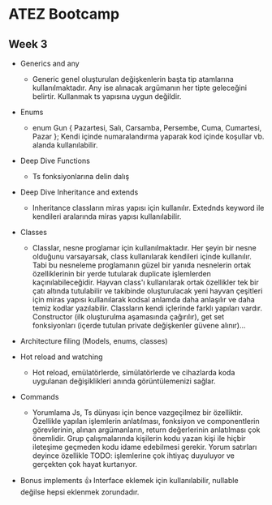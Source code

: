 # ATEZ Bootcamp

## Week 3

* Generics and any

  * Generic genel oluşturulan değişkenlerin başta tip atamlarına kullanılmaktadır. Any ise alınacak argümanın her tipte geleceğini belirtir. Kullanmak ts yapısına uygun değildir.
* Enums

  * enum Gun { Pazartesi, Salı, Carsamba, Persembe, Cuma, Cumartesi, Pazar }; Kendi içinde numaralandırma yaparak kod içinde koşullar vb. alanda kullanılabilir.
* Deep Dive Functions

  * Ts fonksiyonlarına delin dalış
* Deep Dive Inheritance and extends

  * Inheritance classların miras yapısı için kullanılır. Extednds keyword ile kendileri aralarında miras yapısı kullanılabilir.
* Classes

  * Classlar, nesne proglamar için kullanılmaktadır. Her şeyin bir nesne olduğunu varsayarsak, class kullanılarak kendileri içinde kullanılır. Tabi bu nesneleme proglamanın güzel bir yanıda nesnelerin ortak özelliklerinin bir yerde tutularak duplicate işlemlerden kaçınılabileceğidir. Hayvan class'ı kullanılarak ortak özellikler tek bir çatı altında tutulabilir ve takibinde oluşturulacak yeni hayvan çeşitleri için miras yapısı kullanılarak kodsal anlamda daha anlaşılır ve daha temiz kodlar yazılabilir. Classların kendi içlerinde farklı yapıları vardır. Constructor (ilk oluşturulma aşamasında çağırılır), get set fonksiyonları (içerde tutulan private değişkenler güvene alınır)...
* Architecture filing (Models, enums, classes)
* Hot reload and watching

  * Hot reload, emülatörlerde, simülatörlerde ve cihazlarda koda uygulanan değişiklikleri anında görüntülemenizi sağlar.
* Commands

  * Yorumlama Js, Ts dünyası için bence vazgeçilmez bir özelliktir. Özellikle yapılan işlemlerin anlatılması, fonksiyon ve componentlerin görevlerinin, alınan argümanların, return değerlerinin anlatılması çok önemlidir. Grup çalışmalarında kişilerin kodu yazan kişi ile hiçbir ileteşime geçmeden kodu idame edebilmesi gerekir. Yorum satırları deyince özellikle TODO: işlemlerine çok ihtiyaç duyuluyor ve gerçekten çok hayat kurtarıyor.
* Bonus implements 👍 Interface eklemek için kullanılabilir, nullable değilse hepsi eklenmek zorundadır.
